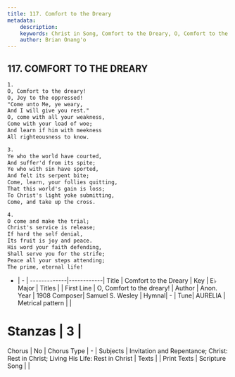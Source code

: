 ```yaml
---
title: 117. Comfort to the Dreary
metadata:
    description: 
    keywords: Christ in Song, Comfort to the Dreary, O, Comfort to the dreary!, 
    author: Brian Onang'o
---
```



## 117. COMFORT TO THE DREARY

```txt
1.
O, Comfort to the dreary!
O, Joy to the oppressed!
"Come unto Me, ye weary,
And I will give you rest."
O, come with all your weakness,
Come with your load of woe;
And learn if him with meekness
All righteousness to know.

3.
Ye who the world have courted,
And suffer'd from its spite;
Ye who with sin have sported,
And felt its serpent bite;
Come, learn, your follies quitting,
That this world's gain is loss;
To Christ's light yoke submitting,
Come, and take up the cross. 

4.
O come and make the trial;
Christ's service is release;
If hard the self denial,
Its fruit is joy and peace.
His word your faith defending,
Shall serve you for the strife;
Peace all your steps attending;
The prime, eternal life!
```

- |   -  |
-------------|------------|
Title | Comfort to the Dreary |
Key | E♭ Major |
Titles |  |
First Line | O, Comfort to the dreary! |
Author | Anon.
Year | 1908
Composer| Samuel S. Wesley |
Hymnal|  - |
Tune| AURELIA |
Metrical pattern | |
# Stanzas | 3 |
Chorus | No |
Chorus Type | - |
Subjects | Invitation and Repentance; Christ: Rest in Christ; Living His Life: Rest in Christ |
Texts |  |
Print Texts | 
Scripture Song |  |
  
